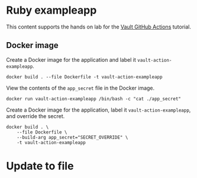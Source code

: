 # Ruby exampleapp

This content supports the hands on lab for the [Vault GitHub
Actions](https://developer.hashicorp.com/vault/tutorials/app-integration/github-actions) tutorial.

## Docker image

Create a Docker image for the application and label it
`vault-action-exampleapp`.

```shell
docker build . --file Dockerfile -t vault-action-exampleapp
```

View the contents of the `app_secret` file in the Docker image.

```shell
docker run vault-action-exampleapp /bin/bash -c "cat ./app_secret"
```

Create a Docker image for the application, label it
`vault-action-exampleapp`, and override the secret.

```shell
docker build . \
    --file Dockerfile \
    --build-arg app_secret="SECRET_OVERRIDE" \
    -t vault-action-exampleapp
```
# Update to file

